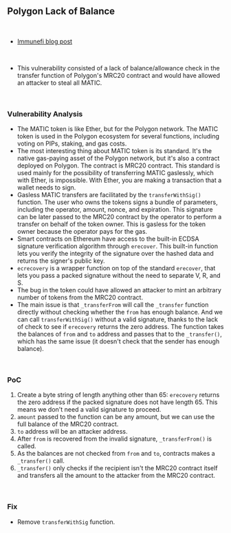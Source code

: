 ## Polygon Lack of Balance

<br>

* [Immunefi blog post](https://medium.com/immunefi/polygon-lack-of-balance-check-bugfix-postmortem-2-2m-bounty-64ec66c24c7d)


<br>

* This vulnerability consisted of a lack of balance/allowance check in the transfer function of Polygon's MRC20 contract and would have allowed an attacker to steal all MATIC.

<br>

### Vulnerability Analysis

* The MATIC token is like Ether, but for the Polygon network. The MATIC token is used in the Polygon ecosystem for several functions, including voting on PIPs, staking, and gas costs.
* The most interesting thing about MATIC token is its standard. It's the native gas-paying asset of the Polygon network, but it's also a contract deployed on Polygon. The contract is MRC20 contract. This standard is used mainly for the possibility of transferring MATIC gaslessly, which with Ether, is impossible. With Ether, you are making a transaction that a wallet needs to sign.
* Gasless MATIC transfers are facilitated by the `transferWithSig()` function. The user who owns the tokens signs a bundle of parameters, including the operator, amount, nonce, and expiration. This signature can be later passed to the MRC20 contract by the operator to perform a transfer on behalf of the token owner. This is gasless for the token owner because the operator pays for the gas.
* Smart contracts on Ethereum have access to the built-in ECDSA signature verification algorithm through `erecover`. This built-in function lets you verify the integrity of the signature over the hashed data and returns the signer's public key.
* `ecrecovery` is a wrapper function on top of the standard `erecover`, that lets you pass a packed signature without the need to separate V, R, and S.
* The bug in the token could have allowed an attacker to mint an arbitrary number of tokens from the MRC20 contract.
* The main issue is that `_transferFrom` will call the `_transfer` function directly without checking whether the `from` has enough balance. And we can call `transferWithSig()` without a valid signature, thanks to the lack of check to see if `erecovery` returns the zero address. The function takes the balances of `from` and `to` address and passes that to the `_transfer()`, which has the same issue (it doesn't check that the sender has enough balance).


<br>


### PoC

1. Create a byte string of length anything other than 65: `erecovery` returns the zero address if the packed signature does not have length 65. This means we don't need a valid signature to proceed.
2. `amount` passed to the function can be any amount, but we can use the full balance of the MRC20 contract.
3. `to` address will be an attacker address.
4. After `from` is recovered from the invalid signature, `_transferFrom()` is called.
5. As the balances are not checked from `from` and `to`, contracts makes a `_transfer()` call.
6. `_transfer()` only checks if the recipient isn't the MRC20 contract itself and transfers all the amount to the attacker from the MRC20 contract.

<br>

### Fix

* Remove `transferWithSig` function.


